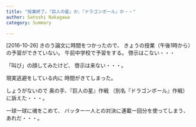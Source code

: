 ```yaml
---
title: "授業終了。『巨人の星』か、『ドラゴンボール』か・・"
author: Satoshi Nakagawa
category: Summary

---
```


[2016-10-26]  きのう論文に時間をつかったので、
きょうの授業（午後1時から）の予習ができていない。
午前中学校で予習をする。
啓示はこない・・・

 「叫び」の顔してみたけど、
啓示は来ない・・・。

 現実逃避をしている内に
時間がきてしまった。

<!--more-->

 しょうがないので
奥の手、『巨人の星』作戦
（別名『ドラゴンボール』作戦）に訴えた・・・。

 一球一球に魂をこめて、
バッター一人との対決に連載一回分を使ってしまう、
あれだ・・・。

